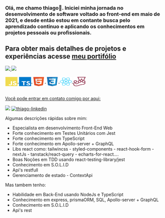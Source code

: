 ### Olá, me chamo thiago👋. Iniciei minha jornada no desenvolvimento de software voltado ao front-end em maio de 2021, e desde então estou em contante busca pelo aprendizado continuo e aplicando os conhecimentos em projetos pessoais ou profissionais.
<h2>Para obter mais detalhes de projetos e experiências acesse <a href="https://portifolio-six-navy-43.vercel.app/home">meu portifólio</a></h2>
 <div style="display: flex">
  <a href="https://github.com/thg-nunes">
  <img height="180em" src="https://github-readme-stats.vercel.app/api?username=thg-nunes&show_icons=true&theme=dracula&include_all_commits=true&count_private=true"/>
  <img height="180em" src="https://github-readme-stats.vercel.app/api/top-langs/?username=thg-nunes&layout=compact&langs_count=7&theme=dracula"/>
</div>
<div style="display: inline_block"><br>
  <img align="center" alt="thiago-Js" height="30" width="40" src="https://raw.githubusercontent.com/devicons/devicon/master/icons/javascript/javascript-plain.svg">
  <img align="center" alt="thiago-Ts" height="30" width="40" src="https://raw.githubusercontent.com/devicons/devicon/master/icons/typescript/typescript-plain.svg">
  <img align="center" alt="thiago-HTML" height="30" width="40" src="https://raw.githubusercontent.com/devicons/devicon/master/icons/html5/html5-original.svg">
  <img align="center" alt="thiago-CSS" height="30" width="40" src="https://raw.githubusercontent.com/devicons/devicon/master/icons/css3/css3-original.svg">
 <img align="center" alt="react-logo" height="30" width="40" src="https://raw.githubusercontent.com/devicons/devicon/master/icons/react/react-original.svg" />
 <img align="center" alt="jest-logo" height="30" width="40" src="https://raw.githubusercontent.com/devicons/devicon/master/icons/jest/jest-plain.svg" />
</div>
  </br>
  <div style="align-itens=center">
   <p>Você pode entrar em contato comigo por aqui:</p>
   <a href="mailto:desenvolvedor.nunes@gmail.com"><img src="https://img.shields.io/badge/Gmail-D14836?style=for-the-badge&logo=gmail&logoColor=white"></a> 
   <a href="https://www.linkedin.com/in/thiago-nunes-3a7771219/">
    <img alt="thiago-linkedin" height="30" width="40" src="https://cdn.jsdelivr.net/gh/devicons/devicon/icons/linkedin/linkedin-original.svg">
   </a>
  </div>


 <p>Algumas descrições rápidas sobre mim:</p>
 
- Especialista em desenvolvimento Front-End Web
- Forte conhecimento em Testes Unitários com Jest
- Forte conhecimento em TypeScript
- Forte conhecimento em Apollo-server + GraphQL
- Libs react como: tailwincss - styled-components - react-hook-form - nextJs - tanstack/react-query - echarts-for-react....
- Boas Noções em TDD usando react-testing-library/jest
- Conhecimento em S.O.L.I.D
- Api's restfull
- Gerenciamento de estado - ContextApi

Mas tambem tenho:
- Habilidade em Back-End usando NodeJs e TypeScript
- Conhecimento em express, prismaORM, SQL, Apollo-server + GraphQL
- Conhecimento em S.O.L.I.D
- Api's rest
